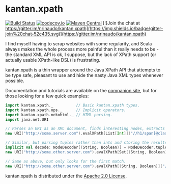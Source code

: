 # kantan.xpath

[![Build Status](https://travis-ci.org/nrinaudo/kantan.xpath.svg?branch=master)](https://travis-ci.org/nrinaudo/kantan.xpath)
[![codecov.io](http://codecov.io/github/nrinaudo/kantan.xpath/coverage.svg?branch=master)](http://codecov.io/github/nrinaudo/kantan.xpath)
[![Maven Central](https://maven-badges.herokuapp.com/maven-central/com.nrinaudo/kantan.xpath_2.11/badge.svg)](https://maven-badges.herokuapp.com/maven-central/com.nrinaudo/kantan.xpath_2.11)
[![Join the chat at https://gitter.im/nrinaudo/kantan.xpath](https://img.shields.io/badge/gitter-join%20chat-52c435.svg)](https://gitter.im/nrinaudo/kantan.xpath)

I find myself having to scrap websites with some regularity, and Scala always makes the whole process
more painful than it really needs to be - the standard XML API is ok, I suppose, but the lack of XPath support
(or actually usable XPath-like DSL) is frustrating.

kantan.xpath is a thin wrapper around the Java XPath API that attempts to be type safe, pleasant to use and hide the
nasty Java XML types whenever possible.

Documentation and tutorials are available on the [companion site](https://nrinaudo.github.io/kantan.xpath/), but for
those looking for a few quick examples:

```scala
import kantan.xpath._          // Basic kantan.xpath types.
import kantan.xpath.ops._      // Implicit operators.
import kantan.xpath.nekohtml._ // HTML parsing.
import java.net.URI

// Parses an URI as an XML document, finds interesting nodes, extracts their values as ints and store them in a list. 
new URI("http://some.server.com").evalXPath[List[Int]]("//h1/span[@class='num']")

// Similar, but parsing tuples rather than ints and storing the results in a set.
implicit val decode: NodeDecoder[(String, Boolean)] = NodeDecoder.tuple[String, Boolean]("./@name", "./@count").get
new URI("http://some.other.server.com").evalXPath[Set[(String, Boolean)]]("//name")

// Same as above, but only looks for the first match.
new URI("http://some.other.server.com").evalXPath[(String, Boolean)]("//name")
```

kantan.xpath is distributed under the [Apache 2.0 License](https://www.apache.org/licenses/LICENSE-2.0.html).